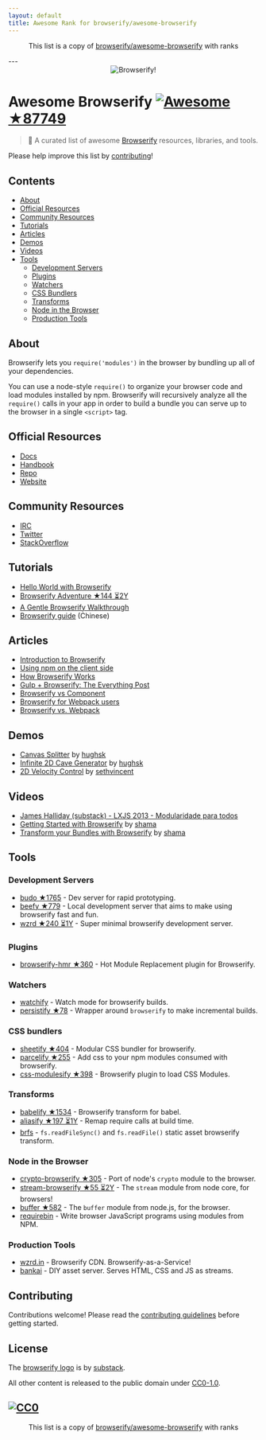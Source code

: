```yaml
---
layout: default
title: Awesome Rank for browserify/awesome-browserify
---
```


<p align="center">
	This list is a copy of <a href="https://github.com/browserify/awesome-browserify">browserify/awesome-browserify</a> with ranks
</p>
---
<div align="center"><img src="browserify.png" alt="Browserify!"></div>

# Awesome Browserify [![Awesome](https://cdn.rawgit.com/sindresorhus/awesome/d7305f38d29fed78fa85652e3a63e154dd8e8829/media/badge.svg) ★87749](https://github.com/sindresorhus/awesome)

> :crystal_ball: A curated list of awesome [Browserify](https://github.com/substack/node-browserify) resources, libraries, and tools.

Please help improve this list by [contributing](https://github.com/browserify/awesome-browserify/blob/master/contributing.md)!

## Contents

- [About](#about)
- [Official Resources](#official-resources)
- [Community Resources](#community-resources)
- [Tutorials](#tutorials)
- [Articles](#articles)
- [Demos](#demos)
- [Videos](#videos)
- [Tools](#tools)
  - [Development Servers](#development-servers)
  - [Plugins](#plugins)
  - [Watchers](#watchers)
  - [CSS Bundlers](#css-bundlers)
  - [Transforms](#transforms)
  - [Node in the Browser](#node-in-the-browser)
  - [Production Tools](#production-tools)

## About

Browserify lets you `require('modules')` in the browser by bundling up all of your dependencies.

You can use a node-style `require()` to organize your browser code and load modules installed by npm. Browserify will recursively analyze all the `require()` calls in your app in order to build a bundle you can serve up to the browser in a single `<script>` tag.

## Official Resources

- [Docs](https://github.com/substack/node-browserify#usage)
- [Handbook](https://github.com/substack/browserify-handbook)
- [Repo](https://github.com/substack/node-browserify)
- [Website](http://browserify.org/)

## Community Resources

- [IRC](http://webchat.freenode.net/?channels=browserify)
- [Twitter](http://twitter.com/browserify)
- [StackOverflow](http://stackoverflow.com/questions/tagged/browserify)

## Tutorials

- [Hello World with Browserify](http://browserify.org/#middle-section)
- [Browserify Adventure ★144 ⏳2Y](https://github.com/workshopper/browserify-adventure)
- [A Gentle Browserify Walkthrough](https://ponyfoo.com/articles/a-gentle-browserify-walkthrough)
- [Browserify guide](http://zhaoda.net/2015/10/16/browserify-guide/) (Chinese)

## Articles

- [Introduction to Browserify](https://writingjavascript.org/posts/introduction-to-browserify)
- [Using npm on the client side](http://dontkry.com/posts/code/using-npm-on-the-client-side.html)
- [How Browserify Works](http://benclinkinbeard.com/posts/how-browserify-works/)
- [Gulp + Browserify: The Everything Post](https://www.viget.com/articles/gulp-browserify-starter-faq)
- [Browserify vs Component](http://www.forbeslindesay.co.uk/post/44144487088/browserify-vs-component)
- [Browserify for Webpack users](https://gist.github.com/substack/68f8d502be42d5cd4942)
- [Browserify vs. Webpack](https://mattdesl.svbtle.com/browserify-vs-webpack)

## Demos

- [Canvas Splitter](http://requirebin.com/?gist=maxogden/9576799) by [hughsk](http://github.com/hughsk)
- [Infinite 2D Cave Generator](http://requirebin.com/?gist=maxogden/9557700) by [hughsk](http://github.com/hughsk)
- [2D Velocity Control](http://requirebin.com/?gist=maxogden/9557776) by [sethvincent](http://github.com/sethvincent)

## Videos

- [James Halliday (substack) - LXJS 2013 - Modularidade para todos](https://www.youtube.com/watch?v=DCQNm6yiZh0)
- [Getting Started with Browserify](https://www.youtube.com/watch?v=CTAa8IcQh1U) by [shama](https://github.com/shama/)
- [Transform your Bundles with Browserify](https://www.youtube.com/watch?v=Uk2bgp8OLT8) by [shama](https://github.com/shama/)

## Tools

### Development Servers

- [budo ★1765](https://github.com/mattdesl/budo) - Dev server for rapid prototyping.
- [beefy ★779](https://github.com/chrisdickinson/beefy) - Local development server that aims to make using browserify fast and fun.
- [wzrd ★240 ⏳1Y](https://github.com/maxogden/wzrd) - Super minimal browserify development server.

### Plugins

- [browserify-hmr ★360](https://github.com/AgentME/browserify-hmr) - Hot Module Replacement plugin for Browserify.

### Watchers

- [watchify](https://github.com/substack/watchify) - Watch mode for browserify builds.
- [persistify ★78](https://github.com/royriojas/persistify) - Wrapper around `browserify` to make incremental builds.

### CSS bundlers

- [sheetify ★404](https://github.com/stackcss/sheetify) - Modular CSS bundler for browserify.
- [parcelify ★255](https://github.com/rotundasoftware/parcelify) - Add css to your npm modules consumed with browserify.
- [css-modulesify ★398](https://github.com/css-modules/css-modulesify) - Browserify plugin to load CSS Modules.

### Transforms

- [babelify ★1534](https://github.com/babel/babelify) - Browserify transform for babel.
- [aliasify ★197 ⏳1Y](https://github.com/benbria/aliasify) - Remap require calls at build time.
- [brfs](https://github.com/substack/brfs) - `fs.readFileSync()` and `fs.readFile()` static asset browserify transform.

### Node in the Browser

- [crypto-browserify ★305](https://github.com/crypto-browserify/crypto-browserify) - Port of node's `crypto` module to the browser.
- [stream-browserify ★55 ⏳2Y](https://github.com/substack/stream-browserify) - The `stream` module from node core, for browsers!
- [buffer ★582](https://github.com/feross/buffer) - The `buffer` module from node.js, for the browser.
- [requirebin](http://requirebin.com/) - Write browser JavaScript programs using modules from NPM.

### Production Tools

- [wzrd.in](https://wzrd.in/) - Browserify CDN. Browserify-as-a-Service!
- [bankai](https://github.com/yoshuawuyts/bankai) - DIY asset server. Serves HTML, CSS and JS as streams.

## Contributing

Contributions welcome! Please read the [contributing guidelines](https://github.com/browserify/awesome-browserify/blob/master/contributing.md) before getting started.

## License

The [browserify logo](https://github.com/browserify/awesome-browserify/blob/master/browserify.png) is by [substack](https://github.com/substack).

All other content is released to the public domain under [CC0-1.0](https://spdx.org/licenses/CC0-1.0.html).

[![CC0](http://mirrors.creativecommons.org/presskit/buttons/88x31/svg/cc-zero.svg)](https://creativecommons.org/publicdomain/zero/1.0/)
---
<p align="center">
	This list is a copy of <a href="https://github.com/browserify/awesome-browserify">browserify/awesome-browserify</a> with ranks
</p>
